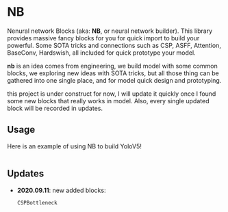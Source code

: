 # NB

Nenural network Blocks (aka: **NB**, or neural network builder). This library provides massive fancy blocks for you for quick import to build your powerful. Some SOTA tricks and connections such as CSP, ASFF, Attention, BaseConv, Hardswish, all included for quick prototype your model.

**nb** is an idea comes from engineering, we build model with some common blocks, we exploring new ideas with SOTA tricks, but all those thing can be gathered into one single place, and for model quick design and prototyping.

this project is under construct for now, I will update it quickly once I found some new blocks that really works in model. Also, every single updated block will be recorded in updates.



## Usage

Here is an example of using NB to build YoloV5!

```

```





## Updates

- **2020.09.11**: new added blocks:

  ```
  CSPBottleneck
  ```

  